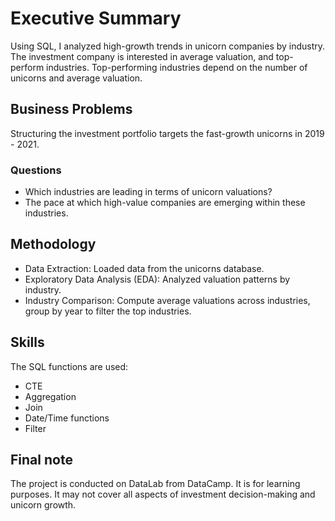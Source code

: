 # Executive Summary
Using SQL, I analyzed high-growth trends in unicorn companies by industry. The investment company is interested in average valuation, and top-perform industries. Top-performing industries depend on the number of unicorns and average valuation.

## Business Problems

Structuring the investment portfolio targets the fast-growth unicorns in 2019 - 2021. 

### Questions
- Which industries are leading in terms of unicorn valuations?
- The pace at which high-value companies are emerging within these industries.

## Methodology
- Data Extraction: Loaded data from the unicorns database.
- Exploratory Data Analysis (EDA): Analyzed valuation patterns by industry.
- Industry Comparison: Compute average valuations across industries, group by year to filter the top industries. 

## Skills
The SQL functions are used:
- CTE
- Aggregation
- Join
- Date/Time functions
- Filter

## Final note
The project is conducted on DataLab from DataCamp. It is for learning purposes. It may not cover all aspects of investment decision-making and unicorn growth. 

